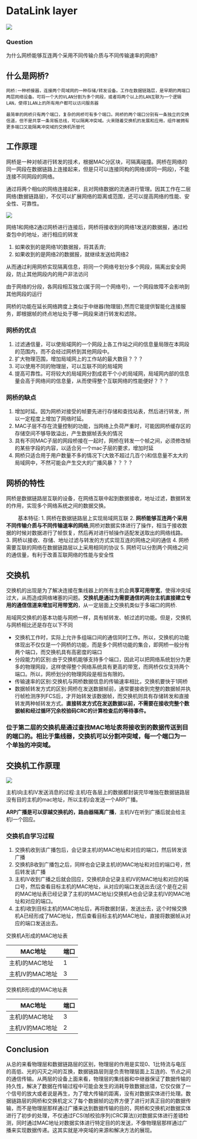 # DataLink layer

![](https://img-blog.csdnimg.cn/20210507194739277.png)

### Question

为什么网桥能够互连两个采用不同传输介质与不同传输速率的网络?

## 什么是网桥?

    网桥:一种桥接器，连接两个局域网的一种存储/转发设备。工作在数据链路层，是早期的两端口两层网络设备。可将一个大的VLAN分割为多个网段，或者将两个以上的LAN互联为一个逻辑LAN，使得1LAN上的所有用户都可以访问服务器

    最简单的网桥只有两个端口，复杂的网桥可有多个端口。网桥的两个端口分别有一条独立的交换信道，但不是共享一条背板总线，可以隔离冲突域。火来随着交换机的发展和应用，组件被拥有更多端口又能隔离冲突域的交换机所替代


## 工作原理

   网桥是一种对帧进行转发的技术，根据MAC分区块，可隔离碰撞。网桥在网络的同一网段在数据链路上连接起来，但是只可以连接同构的网络(即同一网段)，不能连接不同网段的网络。
    
   通过将两个相似的网络连接起来，且对网络数据的流通进行管理。因其工作在二层网络(数据链路层)，不仅可以扩展网络的距离或范围，还可以提高网络的性能、安全性、可靠性。

![](https://img-blog.csdnimg.cn/2021072010100992.png)

   网络1和网络2通过网桥进行连接后，网桥将接收到的网络1发送的数据报，通过检查包中的地址，进行相应的转发
      
   1. 如果收到的是网络1的数据报，将其丢弃;
   2. 如果收到的是网络2的数据报，就继续发送给网络2
   
 从而通过利用网桥实现隔离信息，将同一个网络号划分多个网段，隔离出安全网段，防止其他网段内的用户非法访问

由于网络的分段，各网段相互独立(属于同一个网络号)，一个网段故障不会影响到其他网段的运行
    
网桥的功能在延长网络跨度上类似于中继器(物理层),然而它能提供智能化连接服务，即根据帧的终点地址处于哪一网段来进行转发和滤除。
    

### 网桥的优点

1. 过滤通信量，可以使局域网的一个网段上各工作站之间的信息量局限在本网段的范围内，而不会经过网桥到其他网段中。
2. 扩大物理范围，增加局域网上的工作站的最大数目？？？
3. 可以使用不同的物理层，可以互联不同的局域网
4. 提高可靠性。可将较大的局域网分割成若干个小的局域网，局域网内部的信息量会高于网络间的信息量，从而使得整个互联网络的性能便好？？？


### 网桥的缺点

1. 增加时延。因为网桥对接受的帧要先进行存储和查找站表，然后进行转发，所以一定程度上增加了网络时延。
2. MAC子层不存在流量控制的功能，当网络上负荷严重时，可能因网桥缓存区的存储空间不够导致溢出，产生数据帧丢失的情况
3. 具有不同MAC子层的网段桥接在一起时，网桥在转发一个帧之间，必须修改帧的某些字段的内容，以适合另一个mac子层的要求，增加时延
4. 网桥只适合用于用户数量不多的情况下(大致不超过几百个)和信息量不太大的局域网中，不然可能会产生交大的广播风暴？？？？



## 网桥的特性

网桥是数据链路层互联的设备，在网络互联中起到数据接收，地址过滤，数据转发的作用，实现多个网络系统之间的数据交换。

&emsp;&emsp;
基本特征:
                  1. 网桥在数据链路层上实现局域网互联
                  2. **网桥能够互连两个采用不同传输介质与不同传输速率的网络**,网桥对数据实体进行了操作，相当于接收数据的时候对数据进行了帧恢复，然后再对进行帧操作适配发送取出的网络线路。
                  3. 网桥以接收、存储、地址过滤与转发的方式实现互连的网络之间的通信
                  4. 网桥需要互联的网络在数据链路层以上采用相同的协议
                  5. 网桥可以分割两个网络之间的通信量，有利于改善互联网络的性能与安全性
      
 
## 交换机

交换机的出现是为了解决连接在集线器上的所有主机会**共享可用带宽**，使得冲突域过大，从而造成网络堵塞的问题。**交换机是通过为需要通信的两台主机直接建立专用的通信信道来增加可用带宽的**，从一定层面上交换机类似于多端口的网桥.

局域网交换机的基本功能与网桥一样，具有帧转发、帧过滤的功能。但是，交换机与网桥相比还是存在以下不同

+ 交换机工作时，实际上允许多组端口间的通信同时工作。所以，交换机的功能体现出不仅仅是一个网桥的功能，而是多个网桥功能的集合，即网桥一般分有两个端口，而交换机具有高密度的端口
+ 分段能力的区别:由于交换机能够支持多个端口，因此可以把网络系统划分为更多的物理网段，这样使得整个网络系统具有更高的带宽，而网桥仅仅支持两个端口。所以，网桥划分的物理网段是相当有限的。
+ 传输速率的区别:交换机与网桥数据信息的传输速率相比，交换机要快于1网桥
+ 数据帧转发方式的区别:网桥在发送数据帧前，通常要接收到完整的数据帧并执行帧检测序列FCS后，才开始转发该数据帧，而交换机则具有存储转发和直接转发两种帧转发方式。**直接转发方式在发送数据以前，不需要在接收完整个数据帧和经过循环冗余校验码CRC的计算检查后的等待事件。**

### 位于第二层的交换机是通过查找MAC地址表将接收到的数据传送到目的端口的。相比于集线器，交换机可以分割冲突域，每一个端口为一个单独的冲突域。


## 交换机工作原理
![](https://img-blog.csdnimg.cn/20201128080654715.png?x-oss-process=image/watermark,type_ZmFuZ3poZW5naGVpdGk,shadow_10,text_aHR0cHM6Ly9ibG9nLmNzZG4ubmV0L3dlaXhpbl80NDI0MzYyMw==,size_16,color_FFFFFF,t_70)


主机Ⅰ向主机Ⅳ发送消息的过程:主机Ⅰ在各层上的数据都封装完毕唯独在数据链路层没有目的主机的mac地址，所以主机Ⅰ会发送一个ARP广播。

**ARP广播是可以穿越交换机的，路由器隔离广播**，主机Ⅳ在听到广播后就会给主机Ⅰ一个回应。

### 交换机自学习过程

1. 交换机收到该广播包后，会记录主机Ⅰ的MAC地址和对应的端口，然后转发该广播
2. 交换机B收到广播包之后，同样也会记录主机Ⅰ的MAC地址和对应的端口号，然后转发该广播
3. 主机Ⅳ收到广播之后就会回应，交换机B会记录主机Ⅳ的MAC地址和对应的端口号，然后查看目标主机的MAC地址，从对应的端口发送出去(这个是在之前的MAC地址表已经记录了主机Ⅰ的MAC地址)交换机A也会记录主机Ⅳ的MAC地址和对应的端口。
4. 主机Ⅰ收到目标主机的MAC地址后，再将数据封装，发送出去，这个时候交换机A已经形成了MAC地址，然后查看目标主机的MAC地址，直接将数据帧从对应的端口发送出去。

交换机A形成的MAC地址表

|MAC地址|端口|
|--|--|
|主机Ⅰ的MAC地址|1|
|主机Ⅳ的MAC地址|3|

交换机B形成的MAC地址表

|MAC地址|端口|
|--|--|
|主机Ⅰ的MAC地址|3|
|主机Ⅳ的MAC地址|2|

## Conclusion

从总的来看物理层和数据链路层的区别，物理层的作用是实现0、1比特流与电压的高低、光的闪灭之间的互换，数据链路层则是负责物理层面上互连的、节点之间的通信传输。从两层的设备上面来看，物理层的集线器和中继器保证了数据传输的持久性，解决了数据在传输过程中可能会发生的消耗导致数据出错，它仅仅做了一个信号的放大或者说是再生，为了增大传输的距离，没有对数据实体进行处理。数据链路层的网桥和交换机定义了每个数据帧的边界方便了进行对真正目的的数据传输，而不是物理层那样通过广播来达到数据传输的目的，网桥和交换机对数据实体进行了初步的处理，不仅通过FCS(帧校验序列(CRC算法))对数据实体进行差错检测，同时通过MAC地址对数据实体进行特定目的的发送，不像物理层那样通过广播来实现数据传递。这其实就是冲突域的来源和解决方法的展现。
